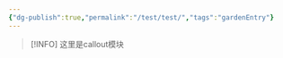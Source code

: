 ```yaml
---
{"dg-publish":true,"permalink":"/test/test/","tags":"gardenEntry"}
---
```


> [!INFO]
> 这里是callout模块
